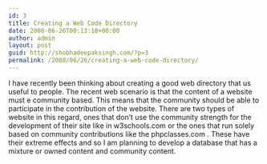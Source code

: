 ```yaml
---
id: 3
title: Creating a Web Code Directory
date: 2008-06-26T00:13:18+00:00
author: admin
layout: post
guid: http://shobhadeepaksingh.com/?p=3
permalink: /2008/06/26/creating-a-web-code-directory/
---
```

I have recently been thinking about creating a good web directory that us useful to people. The recent web scenario is that the content of a website must e community based. This means that the community should be able to participate in the contribution of the website. There are two types of website in this regard, ones that don&#8217;t use the community strength for the development of their site like in w3schools.com or the ones that run solely based on community contributions like the phpclasses.com . These have their extreme effects and so I am planning to develop a database that has a mixture or owned content and community content.